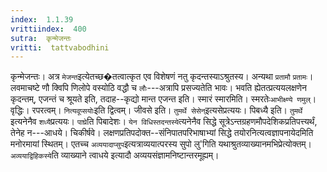 ```yaml
---
index:  1.1.39
vrittiindex:  400
sutra:  कृन्मेजन्तः
vritti:  tattvabodhini 
---
```


कृन्मेजन्तः। अत्र `मेजन्त`इत्येतच्छ�तत्वात्कृत एव विशेषणं नतु कृदन्तस्याऽश्रुतस्य। अन्यथा `प्रतामौ` `प्रतामः`। लवमाचष्टे णौ क्विपि णिलोपे वस्योठि वद्धौ च `लौः`---अत्रापि प्रसज्यतेति भावः। भवति ह्येतत्प्रत्ययलक्षणेन कृदन्तम्, एजन्तं च श्रूयते इति, तदाह--कृद्यो मान्त एजन्त इति। स्मारं स्मारमिति। स्मरतेः`आभीक्ष्ण्ये णमुल्`। वृद्धिः। रपरत्वम्। `नित्यवूप्सयोः`इति द्वित्वम्। जीवसे इति। `तुमर्थे सेसेन्`इत्यसेप्रत्ययः। पिबध्यै इति। `तुमर्थे` इत्यनेनैव `शध्यै`प्रत्ययः। `पाघ्रे`ति पिबादेशः। `येन विधिस्तदन्तस्ये`त्यनेनैव सिद्धे सूत्रेऽन्तग्रहणमौपदेशिकप्रतिपत्त्यर्थं, तेनेह न---आधये। चिकीर्षवे। लक्षणप्रतिपदोक्त--संनिपातपरिभाषाभ्यां सिद्धे तयोरनित्यत्वज्ञापनायेदमिति मनोरमायां स्थितम्। एतच्च `अव्ययादाप्सुप`इत्यत्राव्ययात्परस्य सुपो लु'गिति यथाश्रुतव्याख्यानमभिप्रेत्योक्तम्। `अव्ययाद्विहिकस्ये`ति व्याख्याने त्वाधये इत्यादौ अव्ययसंज्ञामनिष्टान्तरमूह्यम्।

